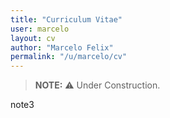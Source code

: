 ```yaml
---
title: "Curriculum Vitae"
user: marcelo
layout: cv
author: "Marcelo Felix"
permalink: "/u/marcelo/cv"
---
```


> **NOTE:** :warning: Under Construction.

note3
